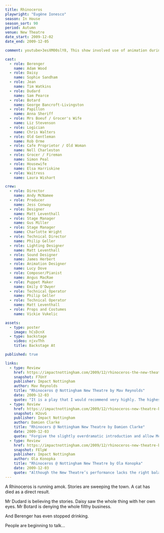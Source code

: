 ```yaml
---
title: Rhinoceros
playwright: "Eugène Ionesco"
season: In House
season_sort: 90
period: Autumn
venue: New Theatre
date_start: 2009-12-02
date_end: 2009-12-05

comment: youtube>3esXM00slY8, This show involved use of animation during the show

cast:
  - role: Berenger
    name: Adam Wood
  - role: Daisy
    name: Sophie Sandham
  - role: Jean
    name: Tim Watkins
  - role: Dudard
    name: Sam Pearce
  - role: Botard
    name: George Bancroft-Livingston
  - role: Papillon
    name: Anna Sheriff
  - role: Mrs Boeuf / Grocer's Wife
    name: Liz Stevenson
  - role: Logician
    name: Chris Walters
  - role: Old Gentleman
    name: Rob Orme
  - role: Cafe Proprietor / Old Woman
    name: Nell Charleston
  - role: Grocer / Fireman
    name: Simon Peal
  - role: Housewife
    name: Elsa Harriskine
  - role: Waitress
    name: Laura Wishart

crew:
  - role: Director
    name: Andy McNamee
  - role: Producer
    name: Jess Conway
  - role: Designer
    name: Matt Leventhall
  - role: Stage Manager
    name: Gus Miller
  - role: Stage Manager
    name: Charlotte Wright
  - role: Technical Director
    name: Philip Geller
  - role: Lighting Designer
    name: Matt Leventhall
  - role: Sound Designer
    name: James Herbert
  - role: Animation Designer
    name: Lucy Dove
  - role: Composer/Pianist
    name: Angus MacRae
  - role: Puppet Maker
    name: Emily O'Dwyer
  - role: Technical Operator
    name: Philip Geller
  - role: Technical Operator
    name: Matt Leventhall
  - role: Props and Costumes
    name: Vickie Vukelic

assets:
  - type: poster
    image: hCsDcnX
  - type: backstage
    video: njxvThh
    title: Backstage At

published: true

links:
  - type: Review
    href: https://impactnottingham.com/2009/12/rhinoceros-the-new-theatre-by-mav-reynolds/
    snapshot: F7UnY
    publisher: Impact Nottingham
    author: Mav Reynolds
    title: "Rhinoceros @ Nottingham New Theatre by Mav Reynolds"
    date: 2009-12-03
    quote: "It is a play that I would recommend very highly. The highest accolade that I can give it is that I cannot decide whether or not I like it, even whether or not I understand it. It will leave audiences talking for a long while to come."
  - type: Review
    href: https://impactnottingham.com/2009/12/rhinoceros-new-theatre-by-damien-clarke/
    snapshot: H2ovG
    publisher: Impact Nottingham
    author: Damien Clarke
    title: "Rhinocers @ Nottingham New Theatre by Damien Clarke"
    date: 2009-12-03
    quote: "Forgive the slightly overdramatic introduction and allow McNamee’s Rhinoceros to woo you with its flagrant, animated absurdity; for the penultimate performance of the New Theatre season has treated us to what is doubtless near the most satisfying, complete and engaging production this year."
  - type: Review
    href: https://impactnottingham.com/2009/12/rhinoceros-new-theatre-by-ola-konopka/
    snapshot: FElpW
    publisher: Impact Nottingham
    author: Ola Konopka
    title: "Rhinoceros @ Nottingham New Theatre by Ola Konopka"
    date: 2009-12-03
    quote: "Although the New Theatre’s performance lacks the right balance between the comedic elements and Ionesco’s leading thought, it is a fascinating trip to nonsense of the reality we live in, and it is highly recommended to everyone, especially those who think that Ionesco only wanted to make us laugh."
---
```


A Rhinoceros is running amok. Stories are sweeping the town. A cat has died as a direct result.

Mr Dudard is believing the stories. Daisy saw the whole thing with her own eyes. Mr Botard is denying the whole filthy business.

And Berenger has even stopped drinking.

People are beginning to talk...
